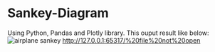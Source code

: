 # Sankey-Diagram
Using Python, Pandas and Plotly library.
This ouput result like below:
![airplane sankey](https://github.com/rasedul/Sankey-Diagram/assets/25429844/849c5d7c-206a-42c6-a4d8-88b5f221b7bd)
http://127.0.0.1:65317/%20file%20not%20open
